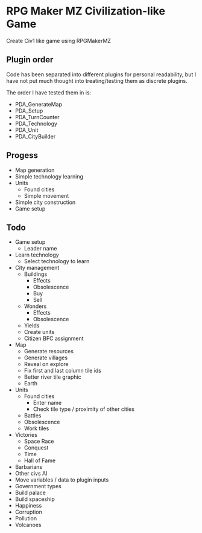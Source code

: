 # RPG Maker MZ Civilization-like Game

Create Civ1 like game using RPGMakerMZ

## Plugin order

Code has been separated into different plugins for personal readability, but I have not put much thought into
treating/testing them as discrete plugins.

The order I have tested them in is:
 * PDA_GenerateMap
 * PDA_Setup
 * PDA_TurnCounter
 * PDA_Technology
 * PDA_Unit
 * PDA_CityBuilder

## Progess

 * Map generation
 * Simple technology learning
 * Units
   * Found cities
   * Simple movement
 * Simple city construction
 * Game setup

## Todo

 * Game setup
   * Leader name
 * Learn technology
   * Select technology to learn
 * City management
   * Buildings
     * Effects
     * Obsolescence
     * Buy
     * Sell
   * Wonders
     * Effects
     * Obsolescence
   * Yields
   * Create units
   * Citizen BFC assignment
 * Map
   * Generate resources
   * Generate villages
   * Reveal on explore
   * Fix first and last column tile ids
   * Better river tile graphic
   * Earth
 * Units
   * Found cities
     * Enter name
     * Check tile type / proximity of other cities
   * Battles
   * Obsolescence
   * Work tiles
 * Victories
   * Space Race
   * Conquest
   * Time
   * Hall of Fame
 * Barbarians
 * Other civs AI
 * Move variables / data to plugin inputs
 * Government types
 * Build palace
 * Build spaceship
 * Happiness
 * Corruption
 * Pollution
 * Volcanoes